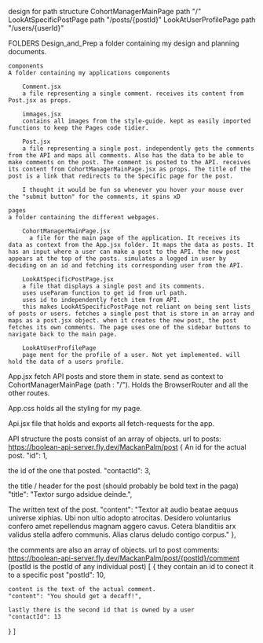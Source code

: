 design for path structure
CohortManagerMainPage path "/"
LookAtSpecificPostPage path "/posts/{postId}"
LookAtUserProfilePage path "/users/{userId}"

FOLDERS
Design_and_Prep
a folder containing my design and planning documents.

    components
    A folder containing my applications components

        Comment.jsx
        a file representing a single comment. receives its content from Post.jsx as props.

        immages.jsx
        contains all images from the style-guide. kept as easily imported functions to keep the Pages code tidier.

        Post.jsx
        a file representing a single post. independently gets the comments from the API and maps all comments. Also has the data to be able to make comments on the post. The comment is posted to the API. receives its content from CohortManagerMainPage.jsx as props. The title of the post is a link that redirects to the Specific page for the post.

        I thought it would be fun so whenever you hover your mouse over the "submit button" for the comments, it spins xD

    pages
    a folder containing the different webpages.

        CohortManagerMainPage.jsx
          a file for the main page of the application. It receives its data as context from the App.jsx folder. It maps the data as posts. It has an input where a user can make a post to the API. the new post appears at the top of the posts. simulates a logged in user by deciding on an id and fetching its corresponding user from the API.

        LookAtSpecificPostPage.jsx
        a file that displays a single post and its comments.
        uses useParam function to get id from url path.
        uses id to independently fetch item from API.
        this makes LookAtSpecificPostPage not reliant on being sent lists of posts or users. fetches a single post that is store in an array and maps as a post.jsx object. when it creates the new post, the post fetches its own comments. The page uses one of the sidebar buttons to navigate back to the main page.

        LookAtUserProfilePage
        page ment for the profile of a user. Not yet implemented. will hold the data of a users profile.

App.jsx
fetch API posts and store them in state. send as context to CohortManagerMainPage (path : "/").
Holds the BrowserRouter and all the other routes.

App.css
holds all the styling for my page.

Api.jsx
file that holds and exports all fetch-requests for the app.

API structure
the posts consist of an array of objects.
url to posts: https://boolean-api-server.fly.dev/MackanPalm/post
{
An id for the actual post.
"id": 1,

the id of the one that posted.
"contactId": 3,

the title / header for the post (should probably be bold text in the paga)
"title": "Textor surgo adsidue deinde.",

The written text of the post.
"content": "Textor ait audio beatae aequus universe xiphias. Ubi non ultio adopto atrocitas. Desidero voluntarius confero amet repellendus magnam aggero cavus. Cetera blanditiis arx validus stella adfero communis. Alias clarus deludo contigo corpus."
},

the comments are also an array of objects.
url to post comments: https://boolean-api-server.fly.dev/MackanPalm/post/{postId}/comment (postId is the postId of any individual post)
[
{
they contain an id to conect it to a specific post
"postId": 10,

    content is the text of the actual comment.
    "content": "You should get a decaff!",

    lastly there is the second id that is owned by a user
    "contactId": 13

}
]
